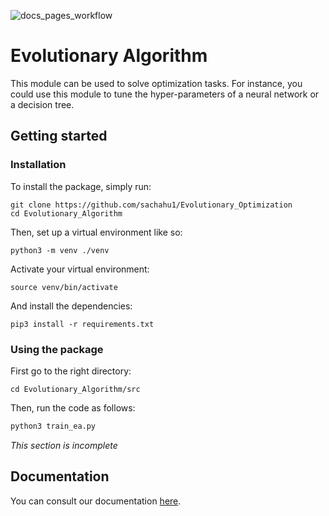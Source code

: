 ![docs_pages_workflow](https://github.com/sachahu1/Evolutionary_Optimization/workflows/docs_pages_workflow/badge.svg)
# Evolutionary Algorithm

This module can be used to solve optimization tasks.
For instance, you could use this module to tune the hyper-parameters of a neural
network or a decision tree.

## Getting started
### Installation
To install the package, simply run:
```shell script
git clone https://github.com/sachahu1/Evolutionary_Optimization
cd Evolutionary_Algorithm
```
Then, set up a virtual environment like so:
```shell script
python3 -m venv ./venv
```
Activate your virtual environment:
```shell script
source venv/bin/activate
```
And install the dependencies:
```shell script
pip3 install -r requirements.txt
```
### Using the package
First go to the right directory:
```shell script
cd Evolutionary_Algorithm/src
```
Then, run the code as follows:
```python
python3 train_ea.py
```
*This section is incomplete*


## Documentation
You can consult our documentation [here](https://sachahu1.github.io/Evolutionary_Optimization/).

